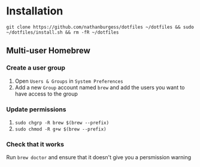 # Installation
`git clone https://github.com/nathanburgess/dotfiles ~/dotfiles && sudo ~/dotfiles/install.sh && rm -fR ~/dotfiles`

## Multi-user Homebrew
### Create a user group
1. Open `Users & Groups` in `System Preferences`
2. Add a new `Group` account named `brew` and add the users you want to have access to the group
### Update permissions 
1. `sudo chgrp -R brew $(brew --prefix)`
2. `sudo chmod -R g+w $(brew --prefix)`
### Check that it works
Run `brew doctor` and ensure that it doesn't give you a persmission warning
